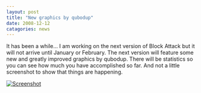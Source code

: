```yaml
---
layout: post
title: "New graphics by qubodup"
date: 2008-12-12
catagories: news
---
```

It has been a while... I am working on the next version of Block Attack but it will not arrive until January or February. The next version will feature some new and greatly improved graphics by qubodup. There will be statistics so you can see how much you have accomplished so far. And not a little screenshot to show that things are happening.

<a href="{{ site.url }}/images/screenshot12.png"><img src="{{ site.url }}/images/screenshot12thump.jpg" alt="Screenshot" border="0"/></a>
